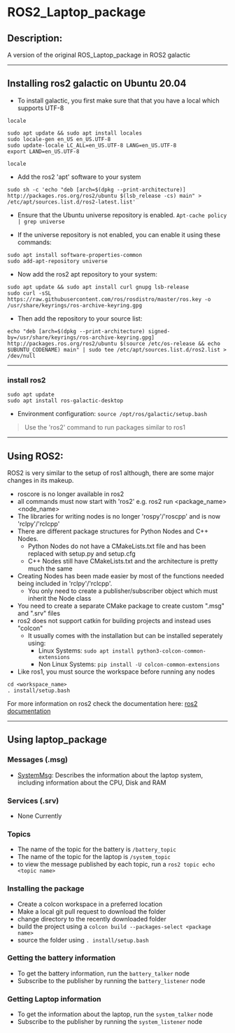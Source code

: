 # ROS2_Laptop_package
## Description:
A version of the original ROS_Laptop_package in ROS2 galactic
***
## Installing ros2 galactic on Ubuntu 20.04

* To install galactic, you first make sure that that you have a local which supports UTF-8
```
locale

sudo apt update && sudo apt install locales
sudo locale-gen en_US en_US.UTF-8
sudo update-locale LC_ALL=en_US.UTF-8 LANG=en_US.UTF-8
export LAND=en_US.UTF-8

locale
```

* Add the ros2 'apt' software to your system
```
sudo sh -c 'echo "deb [arch=$(dpkg --print-architecture)] http://packages.ros.org/ros2/ubuntu $(lsb_release -cs) main" > /etc/apt/sources.list.d/ros2-latest.list'
```
* Ensure that the Ubuntu universe repository is enabled.
`Apt-cache policy | grep universe`

* If the universe repository is not enabled, you can enable it using these commands:
```
sudo apt install software-properties-common
sudo add-apt-repository universe
```
* Now add the ros2 apt repository to your system:
```
sudo apt update && sudo apt install curl gnupg lsb-release
sudo curl -sSL https://raw.githubusercontent.com/ros/rosdistro/master/ros.key -o /usr/share/keyrings/ros-archive-keyring.gpg
```
* Then add the repository to your source list:
```
echo "deb [arch=$(dpkg --print-architecture) signed-by=/usr/share/keyrings/ros-archive-keyring.gpg] http://packages.ros.org/ros2/ubuntu $(source /etc/os-release && echo $UBUNTU_CODENAME) main" | sudo tee /etc/apt/sources.list.d/ros2.list > /dev/null
```
***
### install ros2
```
sudo apt update
sudo apt install ros-galactic-desktop
```
* Environment configuration:
`source /opt/ros/galactic/setup.bash`

> Use the 'ros2' command to run packages similar to ros1
***
## Using ROS2:
ROS2 is very similar to the setup of ros1 although, there are some major changes in its makeup.
* roscore is no longer available in ros2
* all commands must now start with 'ros2' e.g. ros2 run <package_name> <node_name>
* The libraries for writing nodes is no longer 'rospy'/'roscpp' and is now 'rclpy'/'rclcpp'
* There are different package structures for Python Nodes and C++ Nodes.
  * Python Nodes do not have a CMakeLists.txt file and has been replaced with setup.py and setup.cfg
  * C++ Nodes still have CMakeLists.txt and the architecture is pretty much the same
* Creating Nodes has been made easier by most of the functions needed being included in 'rclpy'/'rclcpp'.
  * You only need to create a publisher/subscriber object which must inherit the Node class
* You need to create a separate CMake package to create custom ".msg" and ".srv" files
* ros2 does not support catkin for building projects and instead uses "colcon"
  * It usually comes with the installation but can be installed seperately using: 
    * Linux Systems: `sudo apt install python3-colcon-common-extensions`
    * Non Linux Systems: `pip install -U colcon-common-extensions`
* Like ros1, you must source the workspace before running any nodes
```
cd <workspace_name>
. install/setup.bash
```
For more information on ros2 check the documentation here: 
[ros2 documentation]( http://docs.ros.org.ros.informatik.uni-freiburg.de/en/galactic/index.html "ros2 galactic")
***
## Using laptop_package
### Messages (.msg)
* [SystemMsg](https://github.com/FHL-08/ROS2_Laptop_Package/blob/main/src/custom_interfaces/msg/SystemMsg.msg): Describes the information about the laptop system, including information about the CPU, Disk and RAM

### Services (.srv)
* None Currently

### Topics
* The name of the topic for the battery is `/battery_topic`
* The name of the topic for the laptop is `/system_topic`
* to view the message published by each topic, run a `ros2 topic echo <topic name>`

### Installing the package
* Create a colcon workspace in a preferred location
* Make a local git pull request to download the folder
* change directory to the recently downloaded folder
* build the project using a `colcon build --packages-select <package name>`
* source the folder using `. install/setup.bash`

### Getting the battery information
* To get the battery information, run the `battery_talker` node
* Subscribe to the publisher by running the `battery_listener` node

### Getting Laptop information
* To get the information about the laptop, run the `system_talker` node
* Subscribe to the publisher by running the `system_listener` node
